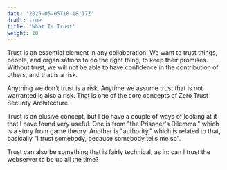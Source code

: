 ```yaml
---
date: '2025-05-05T10:18:17Z'
draft: true
title: 'What Is Trust'
weight: 10
---
```


Trust is an essential element in any collaboration.
We want to trust things, people, and organisations to do the right thing, to keep their promises.
Without trust, we will not be able to have confidence in the contribution of others, and that is a risk.

Anything we don't trust is a risk.
Anytime we assume trust that is not warranted is also a risk.
That is one of the core concepts of Zero Trust Security Architecture.

Trust is an elusive concept, but I do have a couple of ways of looking at it that I have found very useful.
One is from "the Prisoner's Dilemma," which is a story from game theory.
Another is "authority," which is related to that, basically "I trust somebody, because somebody tells me so". 

Trust can also be something that is fairly technical, as in: can I trust the webserver to be up all the time?

